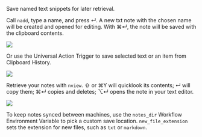 Save named text snippets for later retrieval.

Call `nadd`, type a name, and press ↵. A new txt note with the chosen name will be created and opened for editing. With ⌘↵, the note will be saved with the clipboard contents.

![](https://i.imgur.com/ndFooG1.png)

Or use the Universal Action Trigger to save selected text or an item from Clipboard History.

![](https://i.imgur.com/RldyZW7.png)

Retrieve your notes with `nview`. ⇧ or ⌘Y will quicklook its contents; ↵ will copy them; ⌘↵ copies and deletes; ⌥↵ opens the note in your text editor.

![](https://i.imgur.com/SII23wq.png)

To keep notes synced between machines, use the `notes_dir` Workflow Environment Variable to pick a custom save location. `new_file_extension` sets the extension for new files, such as `txt` or `markdown`.

